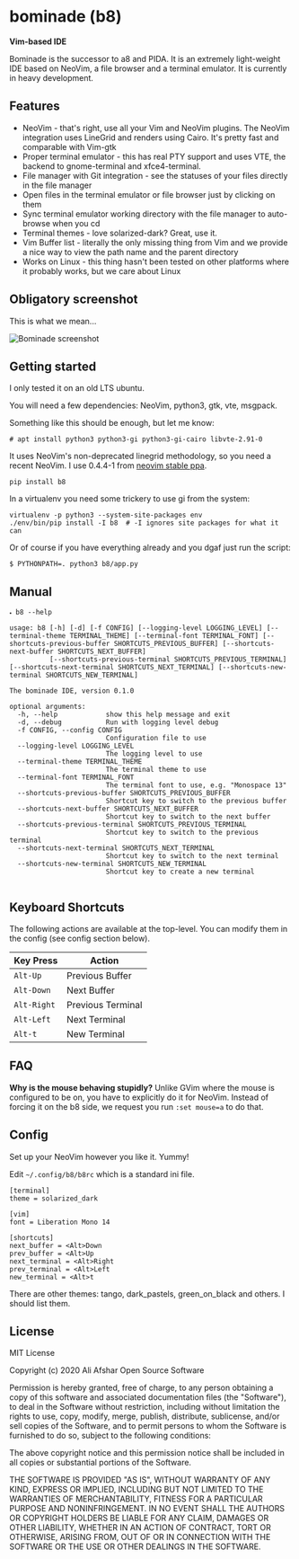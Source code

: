 # bominade (b8)

**Vim-based IDE**

Bominade is the successor to a8 and PIDA. It is an extremely light-weight IDE
based on NeoVim, a file browser and a terminal emulator. It is currently in
heavy development.

## Features

* NeoVim - that's right, use all your Vim and NeoVim plugins. The NeoVim integration uses LineGrid and renders using Cairo. It's pretty fast and comparable with Vim-gtk
* Proper terminal emulator - this has real PTY support and uses VTE, the backend to gnome-terminal and xfce4-terminal.
* File manager with Git integration - see the statuses of your files directly in the file manager
* Open files in the terminal emulator or file browser just by clicking on them
* Sync terminal emulator working directory with the file manager to auto-browse when you cd
* Terminal themes - love solarized-dark? Great, use it.
* Vim Buffer list - literally the only missing thing from Vim and we provide a nice way to view the path name and the parent directory
* Works on Linux - this thing hasn't been tested on other platforms where it probably works, but we care about Linux

## Obligatory screenshot

This is what we mean...

![Bominade screenshot](https://gitlab.com/afshar-oss/b8/-/raw/dev/tools/screenshot.png)

## Getting started

I only tested it on an old LTS ubuntu.

You will need a few dependencies: NeoVim, python3, gtk, vte, msgpack.

Something like this should be enough, but let me know:

```
# apt install python3 python3-gi python3-gi-cairo libvte-2.91-0
```

It uses NeoVim's non-deprecated linegrid methodology, so you need a
recent NeoVim. I use 0.4.4-1 from [neovim stable
ppa](https://launchpad.net/~neovim-ppa/+archive/ubuntu/stable).

```
pip install b8
```

In a virtualenv you need some trickery to use gi from the system:

```
virtualenv -p python3 --system-site-packages env
./env/bin/pip install -I b8  # -I ignores site packages for what it can
```

Or of course if you have everything already and you dgaf just run the script:

```
$ PYTHONPATH=. python3 b8/app.py
```

## Manual

```
🞄 b8 --help

usage: b8 [-h] [-d] [-f CONFIG] [--logging-level LOGGING_LEVEL] [--terminal-theme TERMINAL_THEME] [--terminal-font TERMINAL_FONT] [--shortcuts-previous-buffer SHORTCUTS_PREVIOUS_BUFFER] [--shortcuts-next-buffer SHORTCUTS_NEXT_BUFFER]
          [--shortcuts-previous-terminal SHORTCUTS_PREVIOUS_TERMINAL] [--shortcuts-next-terminal SHORTCUTS_NEXT_TERMINAL] [--shortcuts-new-terminal SHORTCUTS_NEW_TERMINAL]

The bominade IDE, version 0.1.0

optional arguments:
  -h, --help            show this help message and exit
  -d, --debug           Run with logging level debug
  -f CONFIG, --config CONFIG
                        Configuration file to use
  --logging-level LOGGING_LEVEL
                        The logging level to use
  --terminal-theme TERMINAL_THEME
                        The terminal theme to use
  --terminal-font TERMINAL_FONT
                        The terminal font to use, e.g. "Monospace 13"
  --shortcuts-previous-buffer SHORTCUTS_PREVIOUS_BUFFER
                        Shortcut key to switch to the previous buffer
  --shortcuts-next-buffer SHORTCUTS_NEXT_BUFFER
                        Shortcut key to switch to the next buffer
  --shortcuts-previous-terminal SHORTCUTS_PREVIOUS_TERMINAL
                        Shortcut key to switch to the previous terminal
  --shortcuts-next-terminal SHORTCUTS_NEXT_TERMINAL
                        Shortcut key to switch to the next terminal
  --shortcuts-new-terminal SHORTCUTS_NEW_TERMINAL
                        Shortcut key to create a new terminal


```


## Keyboard Shortcuts

The following actions are available at the top-level. You can modify them in the
config (see config section below).

| Key Press 	| Action            	|
|-----------	|-------------------	|
| `Alt-Up`    | Previous Buffer   	|
| `Alt-Down`  | Next Buffer       	|
| `Alt-Right` | Previous Terminal 	|
| `Alt-Left`  | Next Terminal     	|
| `Alt-t`     | New Terminal      	|

## FAQ

**Why is the mouse behaving stupidly?** Unlike GVim where the mouse is
configured to be on, you have to explicitly do it for NeoVim. Instead of forcing
it on the b8 side, we request you run `:set mouse=a` to do that.

## Config

Set up your NeoVim however you like it. Yummy!

Edit `~/.config/b8/b8rc` which is a standard ini file.
```
[terminal]
theme = solarized_dark

[vim]
font = Liberation Mono 14

[shortcuts]
next_buffer = <Alt>Down
prev_buffer = <Alt>Up
next_terminal = <Alt>Right
prev_terminal = <Alt>Left
new_terminal = <Alt>t
```

There are other themes: tango, dark_pastels, green_on_black and others. I should list them.

## License

MIT License

Copyright (c) 2020 Ali Afshar Open Source Software

Permission is hereby granted, free of charge, to any person obtaining a copy
of this software and associated documentation files (the "Software"), to deal
in the Software without restriction, including without limitation the rights
to use, copy, modify, merge, publish, distribute, sublicense, and/or sell
copies of the Software, and to permit persons to whom the Software is
furnished to do so, subject to the following conditions:

The above copyright notice and this permission notice shall be included in all
copies or substantial portions of the Software.

THE SOFTWARE IS PROVIDED "AS IS", WITHOUT WARRANTY OF ANY KIND, EXPRESS OR
IMPLIED, INCLUDING BUT NOT LIMITED TO THE WARRANTIES OF MERCHANTABILITY,
FITNESS FOR A PARTICULAR PURPOSE AND NONINFRINGEMENT. IN NO EVENT SHALL THE
AUTHORS OR COPYRIGHT HOLDERS BE LIABLE FOR ANY CLAIM, DAMAGES OR OTHER
LIABILITY, WHETHER IN AN ACTION OF CONTRACT, TORT OR OTHERWISE, ARISING FROM,
OUT OF OR IN CONNECTION WITH THE SOFTWARE OR THE USE OR OTHER DEALINGS IN THE
SOFTWARE.


